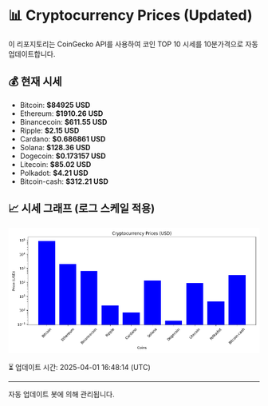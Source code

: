 
# 📊 Cryptocurrency Prices (Updated)

이 리포지토리는 CoinGecko API를 사용하여 코인 TOP 10 시세를 10분가격으로 자동 업데이트합니다.

## 💰 현재 시세
- Bitcoin: **$84925 USD**
- Ethereum: **$1910.26 USD**
- Binancecoin: **$611.55 USD**
- Ripple: **$2.15 USD**
- Cardano: **$0.686861 USD**
- Solana: **$128.36 USD**
- Dogecoin: **$0.173157 USD**
- Litecoin: **$85.02 USD**
- Polkadot: **$4.21 USD**
- Bitcoin-cash: **$312.21 USD**

## 📈 시세 그래프 (로그 스케일 적용)
![Crypto Prices](crypto_prices.png)

⏳ 업데이트 시간: 2025-04-01 16:48:14 (UTC)

---
자동 업데이트 봇에 의해 관리됩니다.
